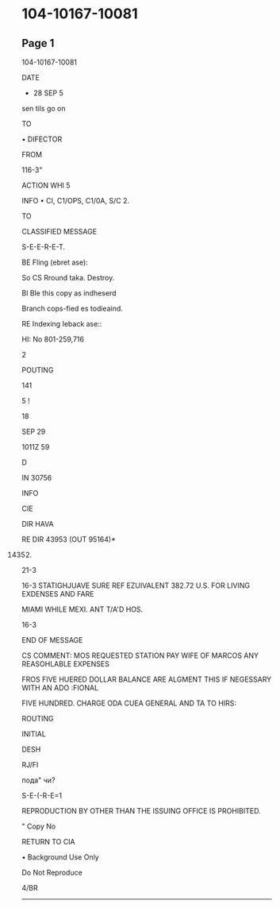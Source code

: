# 104-10167-10081

## Page 1

104-10167-10081

DATE

* 28 SEP 5

sen tils go on

TO

• DIFECTOR

FROM

116-3"

ACTION WHI 5

INFO • CI, C1/OPS, C1/0A, S/C 2.

TO

CLASSIFIED MESSAGE

S-E-E-R-E-T.

BE Fling (ebret ase):

So CS Rround taka. Destroy.

Bl Ble this copy as indheserd

Branch cops-fied es todieaind.

RE Indexing Ieback ase::

HI: No 801-259,716

2

POUTING

141

5 !

18

SEP 29

1011Z 59

D

IN 30756

INFO

CIE

DIR HAVA

RE DIR 43953 (OUT 95164)*

14352.

21-3

16-3 STATIGHJUAVE SURE REF EZUIVALENT 382.72 U.S. FOR LIVING EXDENSES AND FARE

MIAMI WHILE MEXI. ANT T/A'D HOS.

16-3

END OF MESSAGE

CS COMMENT: MOS REQUESTED STATION PAY WIFE OF MARCOS ANY REASOHLABLE EXPENSES

FROS FIVE HUERED DOLLAR BALANCE ARE ALGMENT THIS IF NEGESSARY WITH AN ADO :FIONAL

FIVE HUNDRED. CHARGE ODA CUEA GENERAL AND TA TO HIRS:

ROUTING

INITIAL

DESH

RJ/FI

пода" чи?

S-E-(-R-E=1

REPRODUCTION BY OTHER THAN THE ISSUING OFFICE IS PROHIBITED.

" Copy No

RETURN TO CIA

• Background Use Only

Do Not Reproduce

4/BR

---

